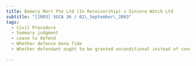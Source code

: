 ```yaml
---
title: Bakery Mart Pte Ltd (In Receivership) v Sincere Watch Ltd 
subtitle: "[2003] SGCA 36 / 02\_September\_2003"
tags:
  - Civil Procedure
  - Summary judgment
  - Leave to defend
  - Whether defence bona fide
  - Whether defendant ought to be granted unconditional instead of conditional leave to defend

---
```


